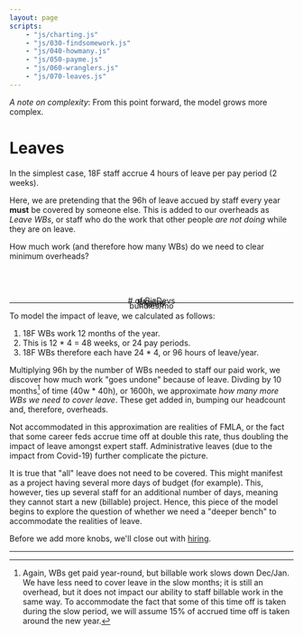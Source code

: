 ```yaml
---
layout: page
scripts:
    - "js/charting.js"
    - "js/030-findsomework.js"
    - "js/040-howmany.js"
    - "js/050-payme.js"
    - "js/060-wranglers.js"
    - "js/070-leaves.js"
---
```


*A note on complexity*: From this point forward, the model grows more complex.

# Leaves

In the simplest case, 18F staff accrue 4 hours of leave per pay period (2 weeks). 

Here, we are pretending that the 96h of leave accued by staff every year **must** be covered by someone else. This is added to our overheads as *Leave WBs*, or staff who do the work that other people *are not doing* while they are on leave.

How much work (and therefore how many WBs) do we need to clear minimum overheads?

<div class="grid-container">
    <div class="grid-row">
        <div class="grid-col-12">
            <p id="message" style="text-align: center"><br>&nbsp;</p>
        </div>
    </div>
    <div class="grid-row">
        <div class="grid-col-3" style="position: relative;">
            <p style="text-align: center"># of BizDevs</p>
            <div><div id="slider-bizdevs" style="margin-top: -2em;"></div></div>
        </div>
        <div class="grid-col-3">
            <p style="text-align: center">PAs/mo</p>
            <div><div class="centerblock" id="slider-pas" style="margin-top: -2em;"></div></div>
        </div>
        <div class="grid-col-3">
            <p style="text-align: center">EIs/mo</p>
            <div><div class="centerblock" id="slider-eis" style="margin-top: -2em;"></div></div>
        </div>
        <div class="grid-col-3">
            <p style="text-align: center">bundles/mo</p>
            <div><div class="centerblock" id="slider-bundles" style="margin-top: -2em;"></div></div>
        </div>
    </div>
    <div class="grid-row">
        <div class="grid-col-6">
            <canvas id="thechart"></canvas>
        </div>        
        <div class="grid-col-6">
            <canvas id="workerchart"></canvas>
        </div>
    </div>
</div>

<hr>

To model the impact of leave, we calculated as follows:

1. 18F WBs work 12 months of the year. 
2. This is 12 * 4 = 48 weeks, or 24 pay periods.
3. 18F WBs therefore each have 24 * 4, or 96 hours of leave/year.

Multiplying 96h by the number of WBs needed to staff our paid work, we discover how much work "goes undone" because of leave. Divding by 10 months[^winter] of time (40w * 40h), or 1600h, we approximate *how many more WBs we need to cover leave*. These get added in, bumping our headcount and, therefore, overheads.

Not accommodated in this approximation are realities of FMLA, or the fact that some career feds accrue time off at double this rate, thus doubling the impact of leave amongst expert staff. Administrative leaves (due to the impact from Covid-19) further complicate the picture.

It is true that "all" leave does not need to be covered. This might manifest as a project having several more days of budget (for example). This, however, ties up several staff for an additional number of days, meaning they cannot start a new (billable) project. Hence, this piece of the model begins to explore the question of whether we need a "deeper bench" to accommodate the realities of leave.

Before we add more knobs, we'll close out with [hiring](080-hiring.html).
<hr>

[^winter]: Again, WBs get paid year-round, but billable work slows down Dec/Jan. We have less need to cover leave in the slow months; it is still an overhead, but it does not impact our ability to staff billable work in the same way. To accommodate the fact that some of this time off is taken during the slow period, we will assume 15% of accrued time off is taken around the new year.